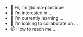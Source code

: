 - 👋 Hi, I’m @dima-plastique
- 👀 I’m interested in ...
- 🌱 I’m currently learning ...
- 💞️ I’m looking to collaborate on ...
- 📫 How to reach me ...

<!---
dima-plastique/dima-plastique is a ✨ special ✨ repository because its `README.md` (this file) appears on your GitHub profile.
You can click the Preview link to take a look at your changes.
--->
